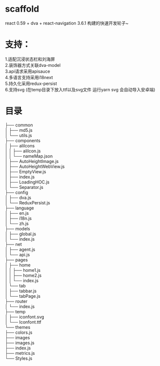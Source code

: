 # scaffold<br>
react 0.59 + dva + react-navigation 3.6.1 构建的快速开发轮子~

# 支持：<br>
  1.适配沉浸状态栏和刘海屏<br>
  2.装饰器方式关联dva-model<br>
  3.api请求采用apisauce<br>
  4.多语言支持采用i18next<br>
  5.持久化采用redux-persist<br>
  6.支持svg (在temp目录下放入ttf以及svg文件 运行yarn svg 会自动导入安卓端)<br>

# 目录<br>
    
├── common<br>
│   ├── md5.js<br>
│   └── utils.js<br>
├── components<br>
│   ├── aliIcons<br>
│   │   ├── aliIcon.js<br>
│   │   └── nameMap.json<br>
│   ├── AutoHeightImage.js<br>
│   ├── AutoHeightWebView.js<br>
│   ├── EmptyView.js<br>
│   ├── index.js<br>
│   ├── LoadingHOC.js<br>
│   └── Separator.js<br>
├── config<br>
│   ├── dva.js<br>
│   └── ReduxPersist.js<br>
├── language<br>
│   ├── en.js<br>
│   ├── i18n.js<br>
│   └── zh.js<br>
├── models<br>
│   ├── global.js<br>
│   └── index.js<br>
├── net<br>
│   ├── agent.js<br>
│   └── api.js<br>
├── pages<br>
│   ├── home<br>
│   │   ├── home1.js<br>
│   │   ├── home2.js<br>
│   │   └── index.js<br>
│   └── tab<br>
│       ├── tabbar.js<br>
│       └── tabPage.js<br>
├── router<br>
│   └── index.js<br>
├── temp<br>
│   ├── iconfont.svg<br>
│   └── Iconfont.ttf<br>
└── themes<br>
    ├── colors.js<br>
    ├── images<br>
    ├── images.js<br>
    ├── index.js<br>
    ├── metrics.js<br>
    └── Styles.js<br>

